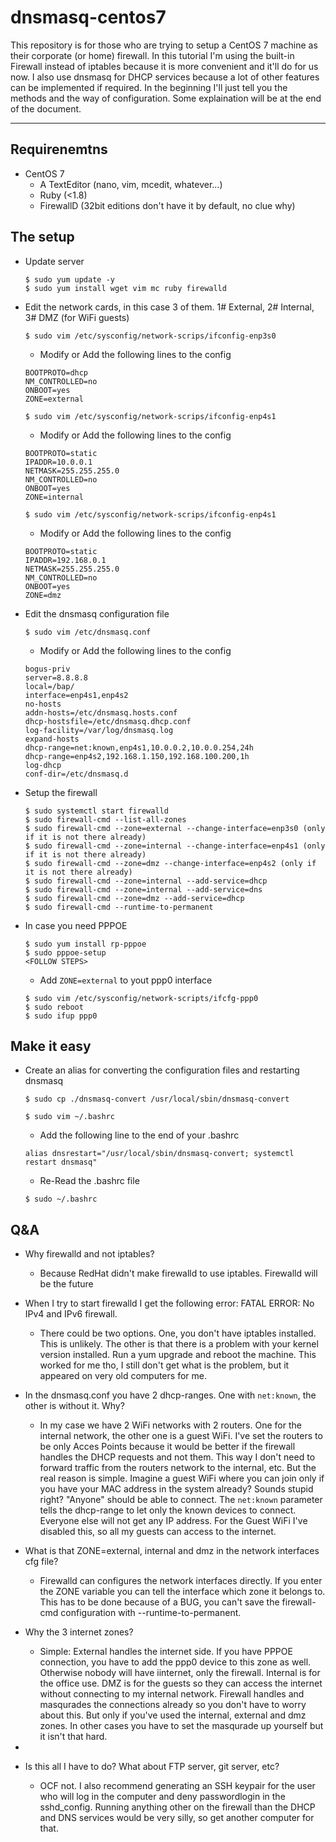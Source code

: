 # dnsmasq-centos7

This repository is for those who are trying to setup a CentOS 7 machine as their corporate (or home) firewall.
In this tutorial I'm using the built-in Firewall instead of iptables because it is more convenient and it'll do for us now.
I also use dnsmasq for DHCP services because a lot of other features can be implemented if required.
In the beginning I'll just tell you the methods and the way of configuration. Some explaination will be at the end of the document.

---

## Requirenemtns

* CentOS 7
	* A TextEditor (nano, vim, mcedit, whatever...)
	* Ruby (<1.8)
	* FirewallD (32bit editions don't have it by default, no clue why)

## The setup

* Update server
	```
	$ sudo yum update -y
	$ sudo yum install wget vim mc ruby firewalld
	```

* Edit the network cards, in this case 3 of them. 1# External, 2# Internal, 3# DMZ (for WiFi guests)
	```
	$ sudo vim /etc/sysconfig/network-scrips/ifconfig-enp3s0
	```
	* Modify or Add the following lines to the config
	```
	BOOTPROTO=dhcp
	NM_CONTROLLED=no
	ONBOOT=yes
	ZONE=external
	```
	```
	$ sudo vim /etc/sysconfig/network-scrips/ifconfig-enp4s1
	```
	* Modify or Add the following lines to the config
	```
	BOOTPROTO=static
	IPADDR=10.0.0.1
	NETMASK=255.255.255.0
	NM_CONTROLLED=no
	ONBOOT=yes
	ZONE=internal
	
	```
	```
	$ sudo vim /etc/sysconfig/network-scrips/ifconfig-enp4s1
	```
	* Modify or Add the following lines to the config
	```
	BOOTPROTO=static
	IPADDR=192.168.0.1
	NETMASK=255.255.255.0
	NM_CONTROLLED=no
	ONBOOT=yes
	ZONE=dmz
	```

* Edit the dnsmasq configuration file
	```
	$ sudo vim /etc/dnsmasq.conf
	```
	* Modify or Add the following lines to the config
	```
	bogus-priv
	server=8.8.8.8
	local=/bap/
	interface=enp4s1,enp4s2
	no-hosts
	addn-hosts=/etc/dnsmasq.hosts.conf
	dhcp-hostsfile=/etc/dnsmasq.dhcp.conf
	log-facility=/var/log/dnsmasq.log
	expand-hosts
	dhcp-range=net:known,enp4s1,10.0.0.2,10.0.0.254,24h
	dhcp-range=enp4s2,192.168.1.150,192.168.100.200,1h
	log-dhcp
	conf-dir=/etc/dnsmasq.d
	```

* Setup the firewall
	```
	$ sudo systemctl start firewalld
	$ sudo firewall-cmd --list-all-zones
	$ sudo firewall-cmd --zone=external --change-interface=enp3s0 (only if it is not there already)
	$ sudo firewall-cmd --zone=internal --change-interface=enp4s1 (only if it is not there already)
	$ sudo firewall-cmd --zone=dmz --change-interface=enp4s2 (only if it is not there already)
	$ sudo firewall-cmd --zone=internal --add-service=dhcp
	$ sudo firewall-cmd --zone=internal --add-service=dns
	$ sudo firewall-cmd --zone=dmz --add-service=dhcp
	$ sudo firewall-cmd --runtime-to-permanent
	```
	
* In case you need PPPOE
	```
	$ sudo yum install rp-pppoe
	$ sudo pppoe-setup
	<FOLLOW STEPS>
	```
	* Add ```ZONE=external``` to yout ppp0 interface
	```
	$ sudo vim /etc/sysconfig/network-scripts/ifcfg-ppp0
	$ sudo reboot
	$ sudo ifup ppp0
	```
	
## Make it easy

* Create an alias for converting the configuration files and restarting dnsmasq
	```
	$ sudo cp ./dnsmasq-convert /usr/local/sbin/dnsmasq-convert
	
	$ sudo vim ~/.bashrc
	```
	* Add the following line to the end of your .bashrc
	```
	alias dnsrestart="/usr/local/sbin/dnsmasq-convert; systemctl restart dnsmasq"
	```
	* Re-Read the .bashrc file
	```
	$ sudo ~/.bashrc
	```
## Q&A

* Why firewalld and not iptables?
	* Because RedHat didn't make firewalld to use iptables. Firewalld will be the future

* When I try to start firewalld I get the following error: FATAL ERROR: No IPv4 and IPv6 firewall.
	* There could be two options. One, you don't have iptables installed. This is unlikely. The other is that there is a problem with your kernel version installed. Run a yum upgrade and reboot the machine. This worked for me tho, I still don't get what is the problem, but it appeared on very old computers for me.

* In the dnsmasq.conf you have 2 dhcp-ranges. One with ```net:known```, the other is without it. Why?
	* In my case we have 2 WiFi networks with 2 routers. One for the internal network, the other one is a guest WiFi. I've set the routers to be only Acces Points because it would be better if the firewall handles the DHCP requests and not them. This way I don't need to forward traffic from the routers network to the internal, etc. But the real reason is simple. Imagine a guest WiFi where you can join only if you have your MAC address in the system already? Sounds stupid right? "Anyone" should be able to connect. The ```net:known``` parameter tells the dhcp-range to let only the known devices to connect. Everyone else will not get any IP address. For the Guest WiFi I've disabled this, so all my guests can access to the internet.

* What is that ZONE=external, internal and dmz in the network interfaces cfg file?
	* Firewalld can configures the network interfaces directly. If you enter the ZONE variable you can tell the interface which zone it belongs to. This has to be done because of a BUG, you can't save the firewall-cmd configuration with --runtime-to-permanent. 

* Why the 3 internet zones?
	* Simple: External handles the internet side. If you have PPPOE connection, you have to add the ppp0 device to this zone as well. Otherwise nobody will have iinternet, only the firewall. Internal is for the office use. DMZ is for the guests so they can access the internet without connecting to my internal network. Firewall handles and masqurades the connections already so you don't have to worry about this. But only if you've used the internal, external and dmz zones. In other cases you have to set the masqurade up yourself but it isn't that hard.

* 

* Is this all I have to do? What about FTP server, git server, etc?
	* OCF not. I also recommend generating an SSH keypair for the user who will log in the computer and deny passwordlogin in the sshd_config. Running anything other on the firewall than the DHCP and DNS services would be very silly, so get another computer for that.
